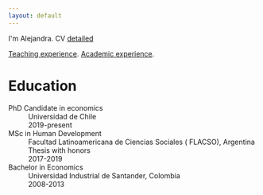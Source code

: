 ```yaml
---
layout: default
---
```


I'm Alejandra. CV [detailed](./CV_2023.pdf)

[Teaching experience](./another-page.html).
[Academic experience](./academic_activities.html).


# [](#header-1)Education

<dl>
<dt>PhD Candidate in economics </dt>
<dd>Universidad de Chile</dd>
<dd>2019-present</dd>  
<dt>MSc in Human Development</dt>
<dd>Facultad Latinoamericana de Ciencias Sociales ( FLACSO), Argentina  </dd>
<dd>Thesis with honors </dd>
<dd>2017-2019</dd>  
<dt>Bachelor in Economics</dt>
<dd>Universidad Industrial de Santander, Colombia</dd>
  <dd>2008-2013</dd>  
</dl>


```
